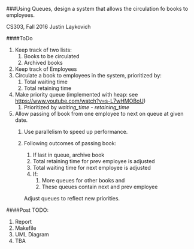 ###Using Queues, design a system that allows the circulation fo books to employees.

CS303, Fall 2016
Justin Laykovich

####ToDo

1. Keep track of two lists:
   1. Books to be circulated
   2. Archived books
2. Keep track of Employees
3. Circulate a book to employees in the system, prioritized by:
   1. Total waiting time
   2. Total retaining time
4. Make priority queue (implemented with heap: see https://www.youtube.com/watch?v=s-L7wHMOBoU)
   1. Prioritized by _waiting\_time - retaining\_time_
5. Allow passing of book from one employee to next on queue at given date.
   1. Use parallelism to speed up performance.
   2. Following outcomes of passing book:
      1. If last in queue, archive book
      2. Total retaining time for prev employee is adjusted
      3. Total waiting time for next employee is adjusted
      4. If:
         1. More queues for other books and
         2. These queues contain next and prev employee

        Adjust queues to reflect new priorities.

####Post TODO:

1. Report
2. Makefile
3. UML Diagram
4. TBA
